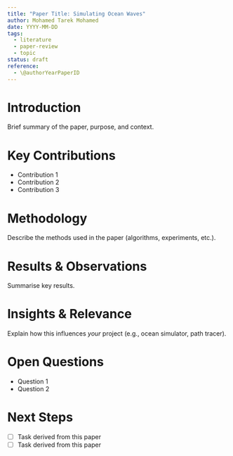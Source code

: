 ```yaml
---
title: "Paper Title: Simulating Ocean Waves"
author: Mohamed Tarek Mohamed
date: YYYY-MM-DD
tags:
  - literature
  - paper-review
  - topic
status: draft
reference:
  - \@authorYearPaperID
---
```


# Introduction  
Brief summary of the paper, purpose, and context.

# Key Contributions  
- Contribution 1  
- Contribution 2  
- Contribution 3

# Methodology  
Describe the methods used in the paper (algorithms, experiments, etc.).

# Results & Observations  
Summarise key results.

# Insights & Relevance  
Explain how this influences _your_ project (e.g., ocean simulator, path tracer).

# Open Questions  
- Question 1  
- Question 2

# Next Steps  
- [ ] Task derived from this paper  
- [ ] Task derived from this paper
